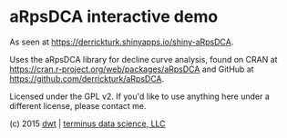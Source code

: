 # aRpsDCA interactive demo

As seen at https://derrickturk.shinyapps.io/shiny-aRpsDCA.

Uses the aRpsDCA library for decline curve analysis, found on CRAN at https://cran.r-project.org/web/packages/aRpsDCA and GitHub at https://github.com/derrickturk/aRpsDCA.

Licensed under the GPL v2. If you'd like to use anything here under a different license, please contact me.

(c) 2015 [dwt](http://www.github.com/derrickturk) | [terminus data science, LLC](http://www.terminusdatascience.com)
